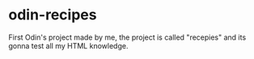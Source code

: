 # odin-recipes

First Odin's project made by me, the project is called "recepies" and its gonna test all my HTML knowledge.
